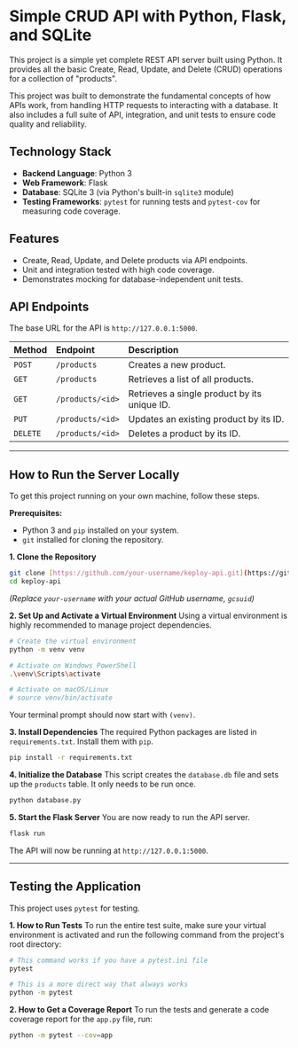 # Simple CRUD API with Python, Flask, and SQLite

This project is a simple yet complete REST API server built using Python. It provides all the basic Create, Read, Update, and Delete (CRUD) operations for a collection of "products".

This project was built to demonstrate the fundamental concepts of how APIs work, from handling HTTP requests to interacting with a database. It also includes a full suite of API, integration, and unit tests to ensure code quality and reliability.

## Technology Stack

* **Backend Language**: Python 3
* **Web Framework**: Flask
* **Database**: SQLite 3 (via Python's built-in `sqlite3` module)
* **Testing Frameworks**: `pytest` for running tests and `pytest-cov` for measuring code coverage.

## Features

* Create, Read, Update, and Delete products via API endpoints.
* Unit and integration tested with high code coverage.
* Demonstrates mocking for database-independent unit tests.

## API Endpoints

The base URL for the API is `http://127.0.0.1:5000`.

| Method | Endpoint | Description |
| :--- | :--- | :--- |
| `POST` | `/products` | Creates a new product. |
| `GET` | `/products` | Retrieves a list of all products. |
| `GET` | `/products/<id>` | Retrieves a single product by its unique ID. |
| `PUT` | `/products/<id>` | Updates an existing product by its ID. |
| `DELETE` | `/products/<id>` | Deletes a product by its ID. |

---

## How to Run the Server Locally

To get this project running on your own machine, follow these steps.

**Prerequisites:**
* Python 3 and `pip` installed on your system.
* `git` installed for cloning the repository.

**1. Clone the Repository**
```bash
git clone [https://github.com/your-username/keploy-api.git](https://github.com/your-username/keploy-api.git)
cd keploy-api
```
*(Replace `your-username` with your actual GitHub username, `gcsuid`)*

**2. Set Up and Activate a Virtual Environment**
Using a virtual environment is highly recommended to manage project dependencies.

```bash
# Create the virtual environment
python -m venv venv

# Activate on Windows PowerShell
.\venv\Scripts\activate

# Activate on macOS/Linux
# source venv/bin/activate
```
Your terminal prompt should now start with `(venv)`.

**3. Install Dependencies**
The required Python packages are listed in `requirements.txt`. Install them with `pip`.
```bash
pip install -r requirements.txt
```

**4. Initialize the Database**
This script creates the `database.db` file and sets up the `products` table. It only needs to be run once.
```bash
python database.py
```

**5. Start the Flask Server**
You are now ready to run the API server.
```bash
flask run
```
The API will now be running at `http://127.0.0.1:5000`.

---

## Testing the Application

This project uses `pytest` for testing.

**1. How to Run Tests**
To run the entire test suite, make sure your virtual environment is activated and run the following command from the project's root directory:
```bash
# This command works if you have a pytest.ini file
pytest

# This is a more direct way that always works
python -m pytest
```

**2. How to Get a Coverage Report**
To run the tests and generate a code coverage report for the `app.py` file, run:
```bash
python -m pytest --cov=app
```

